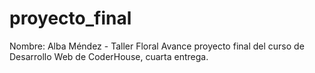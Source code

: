 # proyecto_final
Nombre: Alba Méndez - Taller Floral
Avance proyecto final del curso de Desarrollo Web de CoderHouse, cuarta entrega.
